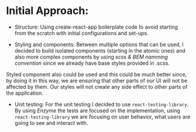 # Initial Approach:

- Structure: Using create-react-app boilerplate code to avoid starting from the scratch with initial configurations and set-ups.

- Styling and components: 
Between multiple options that can be used, I decided to build isolated components (starting in the atomic ones) and also more complex components by using *scss & BEM namming convention* since we already have base styles provided in .scss.

Styled component also could be used and this could be much better since, by doing it in this way, we are ensuring that other parts of our UI will not be affected by them. Our styles will not create any side effect to other parts of the application.

- Unit testing: For the unit testing I decided to use `react-testing-library`. By using _Enzyme_ the tests are focused on the implementation, using `react-testing-library` we are focusing on user behavior, what users are going to see and interact with.